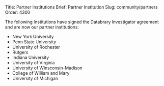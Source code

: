 Title: Partner Institutions
Brief: Partner Institution
Slug: community/partners
Order: 4300

The following Institutions have signed the Databrary Investigator agreement and are now our partner institutions:

* New York University
* Penn State University
* University of Rochester
* Rutgers
* Indiana University
* University of Virginia
* University of Winsconsin-Madison
* College of William and Mary
* University of Michigan 